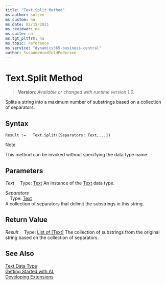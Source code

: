 ```yaml
---
title: "Text.Split Method"
ms.author: solsen
ms.custom: na
ms.date: 02/15/2021
ms.reviewer: na
ms.suite: na
ms.tgt_pltfrm: na
ms.topic: reference
ms.service: "dynamics365-business-central"
author: SusanneWindfeldPedersen
---
```

[//]: # (START>DO_NOT_EDIT)
[//]: # (IMPORTANT:Do not edit any of the content between here and the END>DO_NOT_EDIT.)
[//]: # (Any modifications should be made in the .xml files in the ModernDev repo.)
# Text.Split Method
> **Version**: _Available or changed with runtime version 1.0._

Splits a string into a maximum number of substrings based on a collection of separators.


## Syntax
```
Result :=   Text.Split([Separators: Text,...])
```
> [!NOTE]
> This method can be invoked without specifying the data type name.
## Parameters
*Text*
&emsp;Type: [Text](text-data-type.md)
An instance of the [Text](text-data-type.md) data type.

*Separators*  
&emsp;Type: [Text](text-data-type.md)  
A collection of separators that delimit the substrings in this string.  


## Return Value
*Result*
&emsp;Type: [List of [Text]](../list/list-data-type.md)
The collection of substrings from the original string based on the collection of separators.


[//]: # (IMPORTANT: END>DO_NOT_EDIT)
## See Also
[Text Data Type](text-data-type.md)  
[Getting Started with AL](../../devenv-get-started.md)  
[Developing Extensions](../../devenv-dev-overview.md)